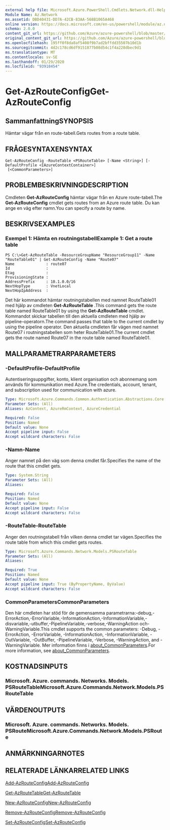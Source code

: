 ```yaml
---
external help file: Microsoft.Azure.PowerShell.Cmdlets.Network.dll-Help.xml
Module Name: Az.Network
ms.assetid: DBD40431-DD7A-42CB-83AA-568B1065A468
online version: https://docs.microsoft.com/en-us/powershell/module/az.network/get-azrouteconfig
schema: 2.0.0
content_git_url: https://github.com/Azure/azure-powershell/blob/master/src/Network/Network/help/Get-AzRouteConfig.md
original_content_git_url: https://github.com/Azure/azure-powershell/blob/master/src/Network/Network/help/Get-AzRouteConfig.md
ms.openlocfilehash: 195ff0f8da8af5408f9b7ad2bffdd35507b10d1b
ms.sourcegitcommit: 4d2c178cd6df9151877b08d54c1f4a228dbec9d1
ms.translationtype: MT
ms.contentlocale: sv-SE
ms.lasthandoff: 01/29/2020
ms.locfileid: "93918454"
---
```

# <span data-ttu-id="07d17-101">Get-AzRouteConfig</span><span class="sxs-lookup"><span data-stu-id="07d17-101">Get-AzRouteConfig</span></span>

## <span data-ttu-id="07d17-102">Sammanfattning</span><span class="sxs-lookup"><span data-stu-id="07d17-102">SYNOPSIS</span></span>
<span data-ttu-id="07d17-103">Hämtar vägar från en route-tabell.</span><span class="sxs-lookup"><span data-stu-id="07d17-103">Gets routes from a route table.</span></span>

## <span data-ttu-id="07d17-104">FRÅGESYNTAXEN</span><span class="sxs-lookup"><span data-stu-id="07d17-104">SYNTAX</span></span>

```
Get-AzRouteConfig -RouteTable <PSRouteTable> [-Name <String>] [-DefaultProfile <IAzureContextContainer>]
 [<CommonParameters>]
```

## <span data-ttu-id="07d17-105">PROBLEMBESKRIVNING</span><span class="sxs-lookup"><span data-stu-id="07d17-105">DESCRIPTION</span></span>
<span data-ttu-id="07d17-106">Cmdleten **Get-AzRouteConfig** hämtar vägar från en Azure route-tabell.</span><span class="sxs-lookup"><span data-stu-id="07d17-106">The **Get-AzRouteConfig** cmdlet gets routes from an Azure route table.</span></span>
<span data-ttu-id="07d17-107">Du kan ange en väg efter namn.</span><span class="sxs-lookup"><span data-stu-id="07d17-107">You can specify a route by name.</span></span>

## <span data-ttu-id="07d17-108">BESKRIVS</span><span class="sxs-lookup"><span data-stu-id="07d17-108">EXAMPLES</span></span>

### <span data-ttu-id="07d17-109">Exempel 1: Hämta en routningstabell</span><span class="sxs-lookup"><span data-stu-id="07d17-109">Example 1: Get a route table</span></span>
```
PS C:\>Get-AzRouteTable -ResourceGroupName "ResourceGroup11" -Name "RouteTable01" | Get-AzRouteConfig -Name "Route07"
Name              : route07
Id                : 
Etag              : 
ProvisioningState : 
AddressPrefix     : 10.1.0.0/16
NextHopType       : VnetLocal
NextHopIpAddress  :
```

<span data-ttu-id="07d17-110">Det här kommandot hämtar routningstabellen med namnet RouteTable01 med hjälp av cmdleten **Get-AzRouteTable** .</span><span class="sxs-lookup"><span data-stu-id="07d17-110">This command gets the route table named RouteTable01 by using the **Get-AzRouteTable** cmdlet.</span></span>
<span data-ttu-id="07d17-111">Kommandot skickar tabellen till den aktuella cmdleten med hjälp av pipeline-operatorn.</span><span class="sxs-lookup"><span data-stu-id="07d17-111">The command passes that table to the current cmdlet by using the pipeline operator.</span></span>
<span data-ttu-id="07d17-112">Den aktuella cmdleten får vägen med namnet Route07 i routningstabellen som heter RouteTable01.</span><span class="sxs-lookup"><span data-stu-id="07d17-112">The current cmdlet gets the route named Route07 in the route table named RouteTable01.</span></span>

## <span data-ttu-id="07d17-113">MALLPARAMETRAR</span><span class="sxs-lookup"><span data-stu-id="07d17-113">PARAMETERS</span></span>

### <span data-ttu-id="07d17-114">-DefaultProfile</span><span class="sxs-lookup"><span data-stu-id="07d17-114">-DefaultProfile</span></span>
<span data-ttu-id="07d17-115">Autentiseringsuppgifter, konto, klient organisation och abonnemang som används för kommunikation med Azure.</span><span class="sxs-lookup"><span data-stu-id="07d17-115">The credentials, account, tenant, and subscription used for communication with azure.</span></span>

```yaml
Type: Microsoft.Azure.Commands.Common.Authentication.Abstractions.Core.IAzureContextContainer
Parameter Sets: (All)
Aliases: AzContext, AzureRmContext, AzureCredential

Required: False
Position: Named
Default value: None
Accept pipeline input: False
Accept wildcard characters: False
```

### <span data-ttu-id="07d17-116">-Namn</span><span class="sxs-lookup"><span data-stu-id="07d17-116">-Name</span></span>
<span data-ttu-id="07d17-117">Anger namnet på den väg som denna cmdlet får.</span><span class="sxs-lookup"><span data-stu-id="07d17-117">Specifies the name of the route that this cmdlet gets.</span></span>

```yaml
Type: System.String
Parameter Sets: (All)
Aliases:

Required: False
Position: Named
Default value: None
Accept pipeline input: False
Accept wildcard characters: False
```

### <span data-ttu-id="07d17-118">-RouteTable</span><span class="sxs-lookup"><span data-stu-id="07d17-118">-RouteTable</span></span>
<span data-ttu-id="07d17-119">Anger den routningstabell från vilken denna cmdlet tar vägen.</span><span class="sxs-lookup"><span data-stu-id="07d17-119">Specifies the route table from which this cmdlet gets routes.</span></span>

```yaml
Type: Microsoft.Azure.Commands.Network.Models.PSRouteTable
Parameter Sets: (All)
Aliases:

Required: True
Position: Named
Default value: None
Accept pipeline input: True (ByPropertyName, ByValue)
Accept wildcard characters: False
```

### <span data-ttu-id="07d17-120">CommonParameters</span><span class="sxs-lookup"><span data-stu-id="07d17-120">CommonParameters</span></span>
<span data-ttu-id="07d17-121">Den här cmdleten har stöd för de gemensamma parametrarna:-debug,-ErrorAction,-ErrorVariable,-InformationAction,-InformationVariable,-disvariable,-utbuffer,-PipelineVariable,-verbose,-WarningAction och-WarningVariable.</span><span class="sxs-lookup"><span data-stu-id="07d17-121">This cmdlet supports the common parameters: -Debug, -ErrorAction, -ErrorVariable, -InformationAction, -InformationVariable, -OutVariable, -OutBuffer, -PipelineVariable, -Verbose, -WarningAction, and -WarningVariable.</span></span> <span data-ttu-id="07d17-122">Mer information finns i [about_CommonParameters](https://go.microsoft.com/fwlink/?LinkID=113216).</span><span class="sxs-lookup"><span data-stu-id="07d17-122">For more information, see [about_CommonParameters](https://go.microsoft.com/fwlink/?LinkID=113216).</span></span>

## <span data-ttu-id="07d17-123">KOSTNADS</span><span class="sxs-lookup"><span data-stu-id="07d17-123">INPUTS</span></span>

### <span data-ttu-id="07d17-124">Microsoft. Azure. commands. Networks. Models. PSRouteTable</span><span class="sxs-lookup"><span data-stu-id="07d17-124">Microsoft.Azure.Commands.Network.Models.PSRouteTable</span></span>

## <span data-ttu-id="07d17-125">VÄRDEN</span><span class="sxs-lookup"><span data-stu-id="07d17-125">OUTPUTS</span></span>

### <span data-ttu-id="07d17-126">Microsoft. Azure. commands. Networks. Models. PSRoute</span><span class="sxs-lookup"><span data-stu-id="07d17-126">Microsoft.Azure.Commands.Network.Models.PSRoute</span></span>

## <span data-ttu-id="07d17-127">ANMÄRKNINGAR</span><span class="sxs-lookup"><span data-stu-id="07d17-127">NOTES</span></span>

## <span data-ttu-id="07d17-128">RELATERADE LÄNKAR</span><span class="sxs-lookup"><span data-stu-id="07d17-128">RELATED LINKS</span></span>

[<span data-ttu-id="07d17-129">Add-AzRouteConfig</span><span class="sxs-lookup"><span data-stu-id="07d17-129">Add-AzRouteConfig</span></span>](./Add-AzRouteConfig.md)

[<span data-ttu-id="07d17-130">Get-AzRouteTable</span><span class="sxs-lookup"><span data-stu-id="07d17-130">Get-AzRouteTable</span></span>](./Get-AzRouteTable.md)

[<span data-ttu-id="07d17-131">New-AzRouteConfig</span><span class="sxs-lookup"><span data-stu-id="07d17-131">New-AzRouteConfig</span></span>](./New-AzRouteConfig.md)

[<span data-ttu-id="07d17-132">Remove-AzRouteConfig</span><span class="sxs-lookup"><span data-stu-id="07d17-132">Remove-AzRouteConfig</span></span>](./Remove-AzRouteConfig.md)

[<span data-ttu-id="07d17-133">Set-AzRouteConfig</span><span class="sxs-lookup"><span data-stu-id="07d17-133">Set-AzRouteConfig</span></span>](./Set-AzRouteConfig.md)


